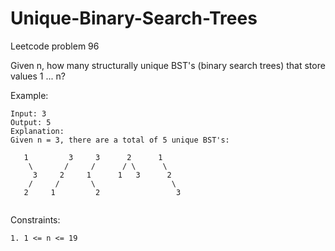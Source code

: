 # Unique-Binary-Search-Trees
Leetcode problem 96

Given n, how many structurally unique BST's (binary search trees) that store values 1 ... n?

Example:
```
Input: 3
Output: 5
Explanation:
Given n = 3, there are a total of 5 unique BST's:

   1         3     3      2      1
    \       /     /      / \      \
     3     2     1      1   3      2
    /     /       \                 \
   2     1         2                 3
 
```
Constraints:
```
1. 1 <= n <= 19
```
